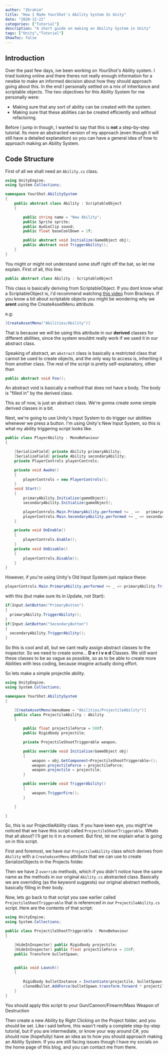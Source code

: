 ```yaml
---
author: "Ibrahim"
title: "How I Made YourShot's Ability System In Unity"
date: "2020-12-21"
categories: ["Tutorial"]
description: "A short guide on making an Ability System in Unity"
tags: ["Unity","Tutorial"]
ShowToc: false
---
```


## Introduction
Over the past few days, ive been working on *YourShot's* Ability system. I tried looking online and there theres not really enough information for a newbie to make an informed decision about how they should approach going about this. In the end I personally settled on a mix of inheritance and scriptable objects. The two objectives for this Ability System for me personally were:

 - Making sure that any sort of ability can be created with the system.
 - Making sure that these abilities can be created efficiently and without refactoring.

Before I jump in though, I wanted to say that this is **not** a step-by-step tutorial. Its more an abstracted version of my approach (even though it will still have a detailed explanation) so you can have a general idea of how to approach making an Ability System. 

## Code Structure

First of all we shall need an `Ability.cs` class.

```csharp
using UnityEngine;
using System.Collections;

namespace YourShot.AbilitySystem
{
    public abstract class Ability : ScriptableObject
    {

        public string name = "New Ability";
        public Sprite sprite; 
        public AudioClip sound; 
        public float baseCoolDown = 1f; 

        public abstract void Initialize(GameObject obj);
        public abstract void TriggerAbility();
    }
}
```
You might or might not understand some stuff right off the bat, so let me explain.
First of all, this line:
```csharp 
public abstract class Ability : ScriptableObject
```
This class is basically deriving from ScriptableObject. If you dont know what a ScriptableObject is, i'd recommend watching [this video](https://www.youtube.com/watch?v=aPXvoWVabPY) from Brackeys. If you know a bit about scriptable objects you might be wondering why we **arent** using the CreateAssetMenu attribute. 

e.g:
```csharp
[CreateAssetMenu("Abilities/Ability")]
```
That  is because we will be using this attribute in our **derived** classes for different abilities, since the system wouldnt really work if we used it in our abstract class. 

Speaking of abstract, an `abstract` class is basically a restricted class that cannot be used to create objects, and the only way to access is, inheriting it from another class. The rest of the script is pretty self-explanatory, other than 
```csharp
public abstract void Foo();
```
An abstract void is basically a method that does not have a body. The body is "filled in" by the derived class.

This as of now, is just an abstract class. We're gonna create some simple derived classes in a bit. 

Next, we're going to use Unity's Input System to do trigger our abilities whenever we press a button. I'm using Unity's New Input System, so this is what my ability triggering script looks like.
```csharp
public class PlayerAbility : MonoBehaviour
{

    [SerializeField] private Ability primaryAbility;
    [SerializeField] private Ability secondaryAbility;
    private PlayerControls playerControls;

	private void Awake()
	{
        playerControls = new PlayerControls();
    }
	void Start()
    {
        primaryAbility.Initialize(gameObject);
        secondaryAbility.Initialize(gameObject);

        playerControls.Main.PrimaryAbility.performed += _ =>   primaryAbility.TriggerAbility();
        playerControls.Main.SecondaryAbility.performed += _ => secondaryAbility.TriggerAbility();
    }

    private void OnEnable()
    {
        playerControls.Enable();
    }
    private void OnDisable()
    {
        playerControls.Disable();
    }
}
```

However, if you're using Unity's Old Input System just replace these:
```csharp
playerControls.Main.PrimaryAbility.performed += _ => primaryAbility.TriggerAbility();
```
with this (but make sure its in Update, not Start): 
```csharp 
if(Input.GetButton("PrimaryButton")
{
  primaryAbility.TriggerAbility();
}
if(Input.GetButton("SecondaryButton")
{
  secondaryAbility.TriggerAbility();
}
```
So this is cool and all, but we cant really assign abstract classes to the inspector. So we need to create some... **D e r i v e d** Classes. We still want these classes to be as vague as possible, so as to be able to create more Abilities with less coding, because imagine actually doing effort.

So lets make a simple projectile ability.
```csharp
using UnityEngine;
using System.Collections;

namespace YourShot.AbilitySystem
{

	[CreateAssetMenu(menuName = "Abilities/ProjectileAbility")]
	public class ProjectileAbility : Ability
	{

		public float projectileForce = 500f;
		public Rigidbody projectile;

		private ProjectileShootTriggerable weapon;

		public override void Initialize(GameObject obj)
		{
			weapon = obj.GetComponent<ProjectileShootTriggerable>();
			weapon.projectileForce = projectileForce;
			weapon.projectile = projectile;
		}

		public override void TriggerAbility()
		{
			weapon.TriggerFire();
		}

	}

}
```
So, this is our ProjectileAbility class. If you have keen eye, you might've noticed that we have this script called `ProjectileShootTriggerable`.  Whats that all about? I'll get to it in a moment. But first, let me explain what is going on in this script.

First and foremost, we have our `ProjectileAbility` class which derives from  `Ability`  with a `CreateAssetMenu` attribute that we can use  to create SerializeObjects in the Projects folder. 

Then we have 2 `override`  methods, which if you didn't notice have the same name as the methods in our original `Ability.cs` abstracted class. Basically we are overriding (as the keyword suggests) our original abstract methods, basically filling in their body. 

Now, lets go back to that script you saw earlier called `ProjectileShootTriggerable` that is referenced in our `ProjectileAbility.cs` script. Here are the contents of that script:
```csharp
using UnityEngine;
using System.Collections;

public class ProjectileShootTriggerable : MonoBehaviour
{

	[HideInInspector] public Rigidbody projectile;
    [HideInInspector] public float projectileForce = 250f;             
	public Transform bulletSpawn;                         


	public void Launch()
	{
		
		Rigidbody bulletInstance = Instantiate(projectile, bulletSpawn.position, transform.rotation);
		clonedBullet.AddForce(bulletSpawn.transform.forward * projectileForce);
	}
}
```
You should apply this script to your Gun/Cannon/Firearm/Mass Weapon of Destruction

Then create a new Ability by Right Clicking on the Project folder, and you should be set. Like i said before, this wasn't really a complete step-by-step tutorial, but if you are intermediate, or know your way around C#,  you should now (hopefully) have an idea as to how you should approach making an Ability System. If you are still facing issues though I have my socials on the home page of this blog, and you can contact me from there.